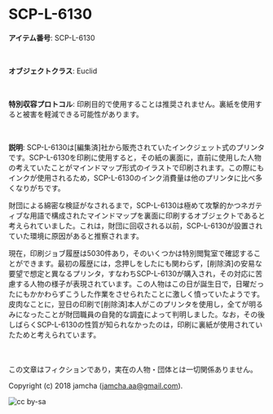 

# SCP-L-6130

**アイテム番号**: SCP-L-6130  

<br>  

**オブジェクトクラス**: Euclid  

<br>  

**特別収容プロトコル**: 印刷目的で使用することは推奨されません。裏紙を使用すると被害を軽減できる可能性があります。  

<br>  

**説明**: SCP-L-6130は[編集済]社から販売されていたインクジェット式のプリンタです。SCP-L-6130を印刷に使用すると，その紙の裏面に，直前に使用した人物の考えていたことがマインドマップ形式のイラストで印刷されます。この際にもインクが使用されるため，SCP-L-6130のインク消費量は他のプリンタに比べ多くなりがちです。  

財団による綿密な検証がなされるまで，SCP-L-6130は極めて攻撃的かつネガティブな用語で構成されたマインドマップを裏面に印刷するオブジェクトであると考えられていました。これは，財団に回収される以前，SCP-L-6130が設置されていた環境に原因があると推察されます。  

現在，印刷ジョブ履歴は5030件あり，そのいくつかは特別閲覧室で確認することができます。最初の履歴には，念押しをしたにも関わらず，[削除済]の安易な要望で想定と異なるプリンタ，すなわちSCP-L-6130が購入され，その対応に苦慮する人物の様子が表現されています。この人物はこの日が誕生日で，日曜だったにもかかわらずこうした作業をさせられたことに激しく憤っていたようです。皮肉なことに，翌日の印刷で[削除済]本人がこのプリンタを使用し，全てが明るみになったことが財団職員の自発的な調査によって判明しました。なお，その後しばらくSCP-L-6130の性質が知られなかったのは，印刷に裏紙が使用されていたためと考えられています。  

<br>  
<br>  
この文章はフィクションであり，実在の人物・団体とは一切関係ありません。  

Copyright (c) 2018 jamcha (jamcha.aa@gmail.com).  

![cc by-sa](https://i.creativecommons.org/l/by-sa/4.0/88x31.png)  

